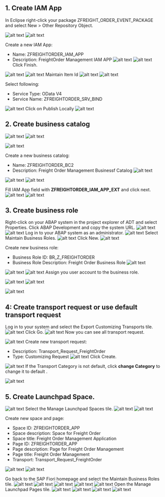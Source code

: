 
## 1. Create IAM App

In Eclipse right-click your package ZFREIGHT_ORDER_EVENT_PACKAGE and select New > Other Repository Object.

![alt text](image.png)
![alt text](image-1.png)

Create a new IAM App:

- Name: ZFREIGHTORDER_IAM_APP
- Description: FreightOrder Management IAM APP
![alt text](image-2.png)
![alt text](image-3.png)
Click Finish.

![alt text](image-44.png)
![alt text](image-45.png)
Maintain Item Id
![alt text](image-4.png)
![alt text](image-5.png)


Select following:

- Service Type: OData V4
- Service Name: ZFREIGHTORDER_SRV_BIND

![alt text](image-6.png)
Click on Publish Locally
![alt text](image-7.png)

## 2. Create business catalog
![alt text](image.png)
![alt text](image-8.png)

![alt text](image-9.png)

Create a new business catalog:
- Name: ZFREIGHTORDER_BC2
- Description: Freight Order Management Businessf Catalog
![alt text](image-10.png)

![alt text](image-11.png)
![alt text](image-12.png)

Fill IAM App field with **ZFREIGHTORDER_IAM_APP_EXT** and click next.
![alt text](image-13.png)
![alt text](image-14.png)

## 3. Create business role
Right-click on your ABAP system in the project explorer of ADT and select Properties. Click ABAP Development and copy the system URL.
![alt text](image-15.png)
![alt text](image-16.png)
Log in to your ABAP system as an administrator.
![alt text](image-17.png)
Select Maintain Business Roles.
![alt text](image-18.png)
Click New.
![alt text](image-19.png)


Create new business role:

- Business Role ID: BR_Z_FREIGHTORDER
- Business Role Description: Freight Order Business Role
![alt text](image-20.png)

![alt text](image-21.png)
![alt text](image-22.png)
Assign you user account to the business role.

![alt text](image-23.png)
![alt text](image-24.png)

![alt text](image-25.png)

## 4: Create transport request or use default transport request

Log in to your system and select the Export Customizing Transports tile.
![alt text](image-26.png)
Click Go.
![alt text](image-27.png)
Now you can see all transport request.

![alt text](image-28.png)
Create new transport request:

- Description: Transport_Request_FreightOrder
- Type: Customizing Request
![alt text](image-29.png)
Click Create.


![alt text](image-31.png)
If the Transport Category is not default, click **change Category** to change it to default .

![alt text](image-30.png)

## 5. Create Launchpad Space.

![alt text](image-34.png)
Select the Manage Launchpad Spaces tile.
![alt text](image-32.png)
![alt text](image-33.png)

Create new space and page:

- Space ID: ZFREIGHTORDER_APP
- Space description: Space for Freight Order
- Space title: Freight Order Management Application
- Page ID: ZFREIGHTORDER_APP
- Page description: Page for Freight Order Management
- Page title: Freight Order Management
- Transport: Transport_Request_FreightOrder

![alt text](image-35.png)
![alt text](image-36.png)

Go back to the SAP Fiori homepage and select the Maintain Business Roles tile.
![alt text](image-37.png)
![alt text](image-38.png)
![alt text](image-39.png)
![alt text](image-40.png)
![alt text](image-41.png)
Open the Manage Launchpad Pages tile.
![alt text](image-42.png)
![alt text](image-43.png)
![alt text](image-47.png)
![alt text](image-48.png)
















